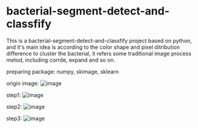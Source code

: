 # bacterial-segment-detect-and-classfify
This is a bacterial-segment-detect-and-classfify project based on python, and it's main idea is according to the color shape and pixel ditribution difference to cluster the bacterial, it refers some traditional image process metod, including corrde, expand and so on.

preparing package: numpy, skimage, sklearn

origin image:
![image](https://github.com/cswwp/bacterial-segment-detect-and-classfify/blob/master/origin.JPG)



step1:
![image](https://github.com/cswwp/bacterial-segment-detect-and-classfify/blob/master/step1.JPG)




step2:
![image](https://github.com/cswwp/bacterial-segment-detect-and-classfify/blob/master/step2.JPG)




step3:
![image](https://github.com/cswwp/bacterial-segment-detect-and-classfify/blob/master/step3.JPG)





